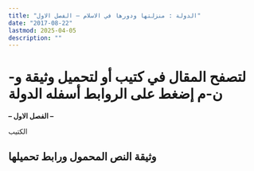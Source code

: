 ```yaml
---
title: "الدولة : منزلتها ودورها في الاسلام – الفصل الاول"
date: "2017-08-22"
lastmod: 2025-04-05
description: ""
---
```

# **لتصفح المقال في كتيب أو لتحميل وثيقة و-ن-م إضغط على الروابط أسفله** **الدولة**

**– الفصل الاول –**

الكتيب

## وثيقة النص المحمول ورابط تحميلها

###
